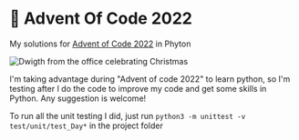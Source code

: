 # 🎄 Advent Of Code 2022
My solutions for [Advent of Code 2022](https://adventofcode.com/2022) in Phyton

![Dwigth from the office celebrating Christmas](https://media.giphy.com/media/11EjiLDatd0syA/giphy.gif)

I'm taking advantage during "Advent of code 2022" to learn python, so I'm testing after I do the code to improve my code and get some skills in Python. Any suggestion is welcome!

To run all the unit testing I did, just run `python3 -m unittest -v test/unit/test_Day*` in the project folder